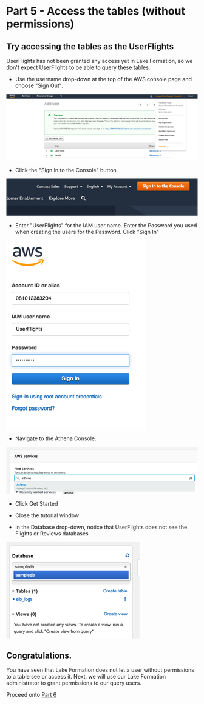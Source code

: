 # Part 5 - Access the tables (without permissions)


## Try accessing the tables as the UserFlights

UserFlights has not been granted any access yet in Lake Formation, so we don't expect UserFlights to be able to query these tables.

* Use the username drop-down at the top of the AWS console page and choose "Sign Out".

![screen](images/iam18.png)

* Click the "Sign In to the Console" button

![screen](images/iam19.png)

* Enter "UserFlights" for the IAM user name.  Enter the Password you used when creating the users for the Password.  Click "Sign In"

![screen](images/use1.png)

* Navigate to the Athena Console.

![screen](images/use2.png)

* Click Get Started

* Close the tutorial window

* In the Database drop-down, notice that UserFlights does not see the Flights or Reviews databases

![screen](images/use3.png)



## Congratulations.

You have seen that Lake Formation does not let a user without permissions to a table see or access it.  Next, we will use our Lake Formation administrator to grant permissions to our query users.

Proceed onto [Part 6](Part6.md)
